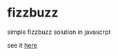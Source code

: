 fizzbuzz
========

simple fizzbuzz solution in javascrpt

see it [here](http://howardfackrell.github.io/fizzbuzz)
